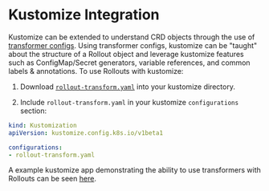 # Kustomize Integration

Kustomize can be extended to understand CRD objects through the use of
[transformer configs](https://github.com/kubernetes-sigs/kustomize/tree/master/examples/transformerconfigs).
Using transformer configs, kustomize can be "taught" about the structure of a Rollout object and
leverage kustomize features such as ConfigMap/Secret generators, variable references, and common
labels & annotations. To use Rollouts with kustomize: 

1. Download [`rollout-transform.yaml`](kustomize/rollout-transform.yaml) into your kustomize directory.

2. Include `rollout-transform.yaml` in your kustomize `configurations` section:

```yaml
kind: Kustomization
apiVersion: kustomize.config.k8s.io/v1beta1

configurations:
- rollout-transform.yaml
```

A example kustomize app demonstrating the ability to use transformers with Rollouts can be seen [here](https://github.com/argoproj/argo-rollouts/blob/master/docs/features/kustomize/).
